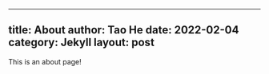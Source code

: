 ----
title: About
author: Tao He
date: 2022-02-04
category: Jekyll
layout: post
----

This is an about page!
